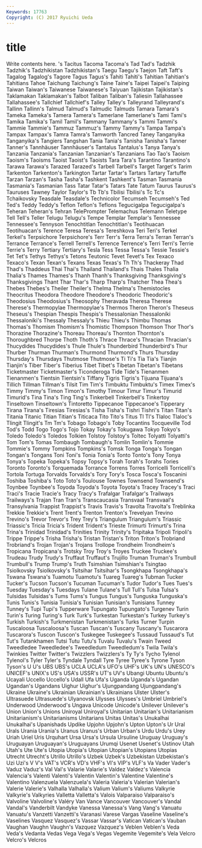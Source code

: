 ```yaml
---
Keywords: 17763 
Copyright: (C) 2017 Ryuichi Ueda
---
```


# title

Write contents here.
's Tacitus Tacoma Tacoma's Tad Tad's
Tadzhik Tadzhik's Tadzhikistan Tadzhikistan's Taegu Taegu's Taejon Taft Taft's Tagalog
Tagalog's Tagore Tagus Tagus's Tahiti Tahiti's Tahitian Tahitian's Tahitians Tahoe
Taichung Taichung's Taine Taine's Taipei Taipei's Taiping Taiwan Taiwan's Taiwanese
Taiwanese's Taiyuan Tajikistan Tajikistan's Taklamakan Taklamakan's Talbot Taliban Taliban's Taliesin
Tallahassee Tallahassee's Tallchief Tallchief's Talley Talley's Talleyrand Talleyrand's Tallinn Tallinn's
Talmud Talmud's Talmudic Talmuds Tamara Tamara's Tameka Tameka's Tamera Tamera's
Tamerlane Tamerlane's Tami Tami's Tamika Tamika's Tamil Tamil's Tammany Tammany's
Tammi Tammi's Tammie Tammie's Tammuz Tammuz's Tammy Tammy's Tampa Tampa's
Tampax Tampax's Tamra Tamra's Tamworth Tancred Taney Tanganyika Tanganyika's Tangiers
Tangshan Tania Tania's Tanisha Tanisha's Tanner Tanner's Tannhäuser Tannhäuser's Tantalus
Tantalus's Tanya Tanya's Tanzania Tanzania's Tanzanian Tanzanian's Tanzanians Tao Tao's
Taoism Taoism's Taoisms Taoist Taoist's Taoists Tara Tara's Tarantino Tarantino's
Tarawa Tarawa's Tarazed Tarazed's Tarbell Tarbell's Target Target's Tarim Tarkenton
Tarkenton's Tarkington Tartar Tartar's Tartars Tartary Tartuffe Tarzan Tarzan's Tasha
Tasha's Tashkent Tashkent's Tasman Tasmania Tasmania's Tasmanian Tass Tatar Tatar's
Tatars Tate Tatum Taurus Taurus's Tauruses Tawney Taylor Taylor's Tb
Tb's Tbilisi Tbilisi's Tc Tc's Tchaikovsky Teasdale Teasdale's Technicolor Tecumseh
Tecumseh's Ted Ted's Teddy Teddy's Teflon Teflon's Teflons Tegucigalpa Tegucigalpa's
Teheran Teheran's Tehran TelePrompter Telemachus Telemann Teletype Tell Tell's Teller
Telugu Telugu's Tempe Templar Templar's Tennessee Tennessee's Tennyson Tenochtitlan Tenochtitlan's
Teotihuacan Teotihuacan's Terence Teresa Teresa's Tereshkova Teri Teri's Terkel Terkel's
Terpsichore Terpsichore's Terr Terr's Terra Terra's Terran Terran's Terrance Terrance's
Terrell Terrell's Terrence Terrence's Terri Terri's Terrie Terrie's Terry Tertiary
Tertiary's Tesla Tess Tessa Tessa's Tessie Tessie's Tet Tet's Tethys
Tethys's Tetons Teutonic Tevet Tevet's Tex Texaco Texaco's Texan Texan's
Texans Texas Texas's Th Th's Thackeray Thad Thad's Thaddeus Thai
Thai's Thailand Thailand's Thais Thales Thalia Thalia's Thames Thames's Thanh
Thanh's Thanksgiving Thanksgiving's Thanksgivings Thant Thar Thar's Tharp Tharp's Thatcher
Thea Thea's Thebes Thebes's Theiler Theiler's Thelma Thelma's Themistocles Theocritus
Theodora Theodore Theodore's Theodoric Theodoric's Theodosius Theodosius's Theosophy Theravada Theresa
Therese Therese's Thermopylae Thermopylae's Thermos Theron Theron's Theseus Theseus's Thespian
Thespis Thespis's Thessalonian Thessaloníki Thessaloníki's Thessaly Thessaly's Thieu Thieu's Thimbu
Thomas Thomas's Thomism Thomism's Thomistic Thompson Thomson Thor Thor's Thorazine
Thorazine's Thoreau Thoreau's Thornton Thornton's Thoroughbred Thorpe Thoth Thoth's Thrace
Thrace's Thracian Thracian's Thucydides Thucydides's Thule Thule's Thunderbird Thunderbird's Thur
Thurber Thurman Thurman's Thurmond Thurmond's Thurs Thursday Thursday's Thursdays Thutmose
Thutmose's Ti Ti's Tia Tia's Tianjin Tianjin's Tiber Tiber's Tiberius
Tibet Tibet's Tibetan Tibetan's Tibetans Ticketmaster Ticketmaster's Ticonderoga Tide Tide's
Tienanmen Tienanmen's Tientsin Tientsin's Tiffany Tigris Tigris's Tijuana Tijuana's Tillich
Tillman Tillman's Tilsit Tim Tim's Timbuktu Timbuktu's Timex Timex's Timmy
Timmy's Timon Timon's Timothy Timour Timur Timur's Timurid Timurid's Tina
Tina's Ting Ting's Tinkerbell Tinkerbell's Tinkertoy Tinseltown Tinseltown's Tintoretto Tippecanoe
Tippecanoe's Tipperary Tirana Tirana's Tiresias Tiresias's Tisha Tisha's Tishri Tishri's
Titan Titan's Titania Titanic Titian Titian's Titicaca Tito Tito's Titus
Tl Tl's Tlaloc Tlaloc's Tlingit Tlingit's Tm Tm's Tobago Tobago's
Toby Tocantins Tocqueville Tod Tod's Todd Togo Togo's Tojo Tokay
Tokay's Tokugawa Tokyo Tokyo's Toledo Toledo's Toledos Tolkien Tolstoy Tolstoy's
Toltec Tolyatti Tolyatti's Tom Tom's Tomas Tombaugh Tombaugh's Tomlin Tomlin's
Tommie Tommie's Tommy Tompkins Tompkins's Tomsk Tonga Tonga's Tongan Tongan's
Tongans Toni Toni's Tonia Tonia's Tonto Tonto's Tony Tonya Tonya's
Topeka Topeka's Topsy Topsy's Torah Torah's Torahs Tories Toronto Toronto's
Torquemada Torrance Torrens Torres Torricelli Torricelli's Tortola Tortuga Torvalds Torvalds's
Tory Tory's Tosca Tosca's Toscanini Toshiba Toshiba's Toto Toto's Toulouse
Townes Townsend Townsend's Toynbee Toynbee's Toyoda Toyoda's Toyota Toyota's Tracey
Tracey's Traci Traci's Tracie Tracie's Tracy Tracy's Trafalgar Trafalgar's Trailways
Trailways's Trajan Tran Tran's Transcaucasia Transvaal Transvaal's Transylvania Trappist Trappist's
Travis Travis's Travolta Travolta's Treblinka Trekkie Trekkie's Trent Trent's Trenton
Trenton's Trevelyan Trevino Trevino's Trevor Trevor's Trey Trey's Triangulum Triangulum's
Triassic Triassic's Tricia Tricia's Trident Trident's Trieste Trimurti Trimurti's Trina
Trina's Trinidad Trinidad's Trinities Trinity Trinity's Tripitaka Tripoli Tripoli's Trippe
Trippe's Trisha Trisha's Tristan Tristan's Triton Triton's Trobriand Trobriand's Trojan
Trojan's Trojans Trollope Trondheim Trondheim's Tropicana Tropicana's Trotsky Troy Troy's
Troyes Truckee Truckee's Trudeau Trudy Trudy's Truffaut Truffaut's Trujillo Truman
Truman's Trumbull Trumbull's Trump Trump's Truth Tsimshian Tsimshian's Tsingtao Tsiolkovsky
Tsiolkovsky's Tsitsihar Tsitsihar's Tsongkhapa Tsongkhapa's Tswana Tswana's Tuamotu Tuamotu's Tuareg
Tuareg's Tubman Tucker Tucker's Tucson Tucson's Tucuman Tucuman's Tudor Tudor's
Tues Tues's Tuesday Tuesday's Tuesdays Tulane Tulane's Tull Tull's Tulsa
Tulsa's Tulsidas Tulsidas's Tums Tums's Tungus Tungus's Tunguska Tunguska's Tunis
Tunis's Tunisia Tunisia's Tunisian Tunisian's Tunisians Tunney Tunney's Tupi Tupi's
Tupperware Tupungato Tupungato's Turgenev Turin Turin's Turing Turing's Turk Turk's
Turkestan Turkestan's Turkey Turkey's Turkish Turkish's Turkmenistan Turkmenistan's Turks Turner
Turpin Tuscaloosa Tuscaloosa's Tuscan Tuscan's Tuscany Tuscany's Tuscarora Tuscarora's Tuscon
Tuscon's Tuskegee Tuskegee's Tussaud Tussaud's Tut Tut's Tutankhamen Tutsi Tutu
Tutu's Tuvalu Tuvalu's Twain Tweed Tweedledee Tweedledee's Tweedledum Tweedledum's Twila
Twila's Twinkies Twitter Twitter's Twizzlers Twizzlers's Ty Ty's Tycho Tylenol
Tylenol's Tyler Tyler's Tyndale Tyndall Tyre Tyree Tyree's Tyrone Tyson
Tyson's U U's UBS UBS's UCLA UCLA's UFO's UHF's UK's
UN's UNESCO's UNICEF's UNIX's US's USA's USSR's UT's UV's Ubangi
Ubuntu Ubuntu's Ucayali Uccello Uccello's Udall Ufa Ufa's Uganda Uganda's
Ugandan Ugandan's Ugandans Uighur Uighur's Ujungpandang Ujungpandang's Ukraine Ukraine's Ukrainian
Ukrainian's Ukrainians Ulster Ulster's Ultrasuede Ultrasuede's Ulyanovsk Ulysses Ulysses's Umbriel
Umbriel's Underwood Underwood's Ungava Unicode Unicode's Unilever Unilever's Union Union's
Unions Uniroyal Uniroyal's Unitarian Unitarian's Unitarianism Unitarianism's Unitarianisms Unitarians Unitas
Unitas's Unukalhai Unukalhai's Upanishads Updike Upjohn Upjohn's Upton Upton's Ur
Ural Urals Urania Urania's Uranus Uranus's Urban Urban's Urdu Urdu's
Urey Uriah Uriel Uris Urquhart Ursa Ursa's Ursula Ursuline Uruguay
Uruguay's Uruguayan Uruguayan's Uruguayans Urumqi Usenet Usenet's Ustinov Utah Utah's
Ute Ute's Utopia Utopia's Utopian Utopian's Utopians Utopias Utrecht Utrecht's
Utrillo Utrillo's Uzbek Uzbek's Uzbekistan Uzbekistan's Uzi Uzi's V V's
VAT's VCR's VD's VHF's VI's VIP's VLF's Va Vader Vader's
Vaduz Vaduz's Val Val's Valarie Valarie's Valdez Valdez's Valencia Valencia's
Valenti Valenti's Valentin Valentin's Valentine Valentine's Valentino Valenzuela Valenzuela's Valeria
Valeria's Valerian Valerian's Valerie Valerie's Valhalla Valhalla's Valium Valium's Valiums
Valkyrie Valkyrie's Valkyries Valletta Valletta's Valois Valparaiso Valparaiso's Valvoline Valvoline's
Valéry Van Vance Vancouver Vancouver's Vandal Vandal's Vanderbilt Vandyke Vanessa
Vanessa's Vang Vang's Vanuatu Vanuatu's Vanzetti Vanzetti's Varanasi Varese Vargas
Vaseline Vaseline's Vaselines Vasquez Vasquez's Vassar Vassar's Vatican Vatican's Vauban
Vaughan Vaughn Vaughn's Vazquez Vazquez's Veblen Veblen's Veda Veda's Vedanta
Vedas Vega Vega's Vegas Vegemite Vegemite's Vela Velcro Velcro's Velcros
